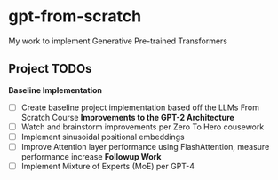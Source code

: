 # gpt-from-scratch
My work to implement Generative Pre-trained Transformers



## Project TODOs
**Baseline Implementation**
- [ ] Create baseline project implementation based off the LLMs From Scratch Course
**Improvements to the GPT-2 Architecture**
- [ ] Watch and brainstorm improvements per Zero To Hero cousework 
- [ ] Implement sinusoidal positional embeddings
- [ ] Improve Attention layer performance using FlashAttention, measure performance increase
**Followup Work**
- [ ] Implement Mixture of Experts (MoE) per GPT-4
